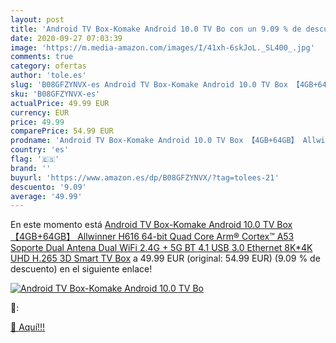 ```yaml
---
layout: post
title: 'Android TV Box-Komake Android 10.0 TV Bo con un 9.09 % de descuento'
date: 2020-09-27 07:03:39
image: 'https://m.media-amazon.com/images/I/41xh-6skJoL._SL400_.jpg'
comments: true
category: ofertas
author: 'tole.es'
slug: 'B08GFZYNVX-es Android TV Box-Komake Android 10.0 TV Box 【4GB+64GB】...'
sku: 'B08GFZYNVX-es'
actualPrice: 49.99 EUR
currency: EUR
price: 49.99
comparePrice: 54.99 EUR
prodname: 'Android TV Box-Komake Android 10.0 TV Box 【4GB+64GB】 Allwinner H616 64-bit Quad Core Arm® Cortex™ A53 Soporte Dual Antena Dual WiFi 2.4G + 5G  BT 4.1 USB 3.0 Ethernet 8K*4K UHD H.265 3D Smart TV Box'
country: 'es'
flag: '🇪🇸'
brand: ''
buyurl: 'https://www.amazon.es/dp/B08GFZYNVX/?tag=tolees-21'
descuento: '9.09'
average: '49.99'
---
```


En este momento está [Android TV Box-Komake Android 10.0 TV Box 【4GB+64GB】 Allwinner H616 64-bit Quad Core Arm® Cortex™ A53 Soporte Dual Antena Dual WiFi 2.4G + 5G  BT 4.1 USB 3.0 Ethernet 8K*4K UHD H.265 3D Smart TV Box](https://www.amazon.es/dp/B08GFZYNVX/?tag=tolees-21) a 49.99 EUR (original: 54.99 EUR) (9.09 %  de descuento) en el siguiente enlace!

[![Android TV Box-Komake Android 10.0 TV Bo](https://m.media-amazon.com/images/I/41xh-6skJoL._SL400_.jpg)](https://www.amazon.es/dp/B08GFZYNVX/?tag=tolees-21)

🔎:


[🛒 Aquí!!!](https://www.amazon.es/dp/B08GFZYNVX/?tag=tolees-21)
